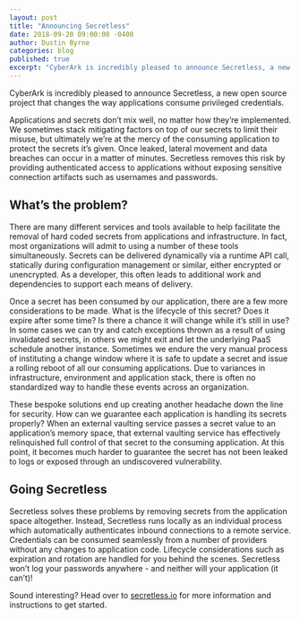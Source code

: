 ```yaml
---
layout: post
title: "Announcing Secretless"
date: 2018-09-20 09:00:00 -0400
author: Dustin Byrne
categories: blog
published: true
excerpt: "CyberArk is incredibly pleased to announce Secretless, a new open source project that changes the way applications consume privileged credentials."
---
```


CyberArk is incredibly pleased to announce Secretless, a new open source project that changes the way applications consume privileged credentials. 

Applications and secrets don’t mix well, no matter how they’re implemented. We sometimes stack mitigating factors on top of our secrets to limit their misuse, but ultimately we’re at the mercy of the consuming application to protect the secrets it’s given. Once leaked, lateral movement and data breaches can occur in a matter of minutes. Secretless removes this risk by providing authenticated access to applications without exposing sensitive connection artifacts such as usernames and passwords.

## What’s the problem?
There are many different services and tools available to help facilitate the removal of hard coded secrets from applications and infrastructure. In fact, most organizations will admit to using a number of these tools simultaneously. Secrets can be delivered dynamically via a runtime API call, statically during configuration management or similar, either encrypted or unencrypted. As a developer, this often leads to additional work and dependencies to support each means of delivery.

Once a secret has been consumed by our application, there are a few more considerations to be made. What is the lifecycle of this secret? Does it expire after some time? Is there a chance it will change while it’s still in use? In some cases we can try and catch exceptions thrown as a result of using invalidated secrets, in others we might exit and let the underlying PaaS schedule another instance. Sometimes we endure the very manual process of instituting a change window where it is safe to update a secret and issue a rolling reboot of all our consuming applications. Due to variances in infrastructure, environment and application stack, there is often no standardized way to handle these events across an organization.

These bespoke solutions end up creating another headache down the line for security. How can we guarantee each application is handling its secrets properly? When an external vaulting service passes a secret value to an application’s memory space, that external vaulting service has effectively relinquished full control of that secret to the consuming application. At this point, it becomes much harder to guarantee the secret has not been leaked to logs or exposed through an undiscovered vulnerability.

## Going Secretless
Secretless solves these problems by removing secrets from the application space altogether. Instead, Secretless runs locally as an individual process which automatically authenticates inbound connections to a remote service. Credentials can be consumed seamlessly from a number of providers without any changes to application code. Lifecycle considerations such as expiration and rotation are handled for you behind the scenes. Secretless won’t log your passwords anywhere - and neither will your application (it can’t)!


Sound interesting? Head over to [secretless.io](https://secretless.io) for more information and instructions to get started.


